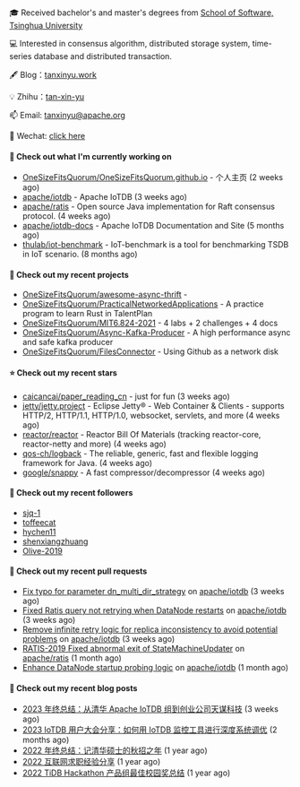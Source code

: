 🎓 Received bachelor's and master's degrees from [School of Software, Tsinghua University](https://www.thss.tsinghua.edu.cn/)

💻 Interested in consensus algorithm, distributed storage system, time-series database and distributed transaction.

🖋 Blog：[tanxinyu.work](https://tanxinyu.work)

💡 Zhihu：[tan-xin-yu](https://www.zhihu.com/people/tan-xin-yu-22)

📫 Email: [tanxinyu@apache.org](mailto:tanxinyu@apache.org)

💬 Wechat: [click here](https://github.com/LebronAl/LebronAl/issues/1)

#### 👷 Check out what I'm currently working on

- [OneSizeFitsQuorum/OneSizeFitsQuorum.github.io](https://github.com/OneSizeFitsQuorum/OneSizeFitsQuorum.github.io) - 个人主页 (2 weeks ago)
- [apache/iotdb](https://github.com/apache/iotdb) - Apache IoTDB (3 weeks ago)
- [apache/ratis](https://github.com/apache/ratis) - Open source Java implementation for Raft consensus protocol. (4 weeks ago)
- [apache/iotdb-docs](https://github.com/apache/iotdb-docs) - Apache IoTDB Documentation and Site (5 months ago)
- [thulab/iot-benchmark](https://github.com/thulab/iot-benchmark) - IoT-benchmark is a tool for benchmarking TSDB in IoT scenario. (8 months ago)

#### 🌱 Check out my recent projects

- [OneSizeFitsQuorum/awesome-async-thrift](https://github.com/OneSizeFitsQuorum/awesome-async-thrift) - 
- [OneSizeFitsQuorum/PracticalNetworkedApplications](https://github.com/OneSizeFitsQuorum/PracticalNetworkedApplications) - A practice program to learn Rust in TalentPlan
- [OneSizeFitsQuorum/MIT6.824-2021](https://github.com/OneSizeFitsQuorum/MIT6.824-2021) - 4 labs &#43; 2 challenges &#43; 4 docs
- [OneSizeFitsQuorum/Async-Kafka-Producer](https://github.com/OneSizeFitsQuorum/Async-Kafka-Producer) - A high performance async and safe kafka producer
- [OneSizeFitsQuorum/FilesConnector](https://github.com/OneSizeFitsQuorum/FilesConnector) - Using Github as a network disk

#### ⭐ Check out my recent stars

- [caicancai/paper_reading_cn](https://github.com/caicancai/paper_reading_cn) - just for fun (3 weeks ago)
- [jetty/jetty.project](https://github.com/jetty/jetty.project) - Eclipse Jetty® - Web Container &amp; Clients - supports HTTP/2, HTTP/1.1, HTTP/1.0, websocket, servlets, and more (4 weeks ago)
- [reactor/reactor](https://github.com/reactor/reactor) - Reactor Bill Of Materials (tracking reactor-core, reactor-netty and more) (4 weeks ago)
- [qos-ch/logback](https://github.com/qos-ch/logback) - The reliable, generic, fast and flexible logging framework for Java. (4 weeks ago)
- [google/snappy](https://github.com/google/snappy) - A fast compressor/decompressor (4 weeks ago)

#### 👯 Check out my recent followers

- [sjq-1](https://github.com/sjq-1)
- [toffeecat](https://github.com/toffeecat)
- [hychen11](https://github.com/hychen11)
- [shenxiangzhuang](https://github.com/shenxiangzhuang)
- [Olive-2019](https://github.com/Olive-2019)

#### 🔨 Check out my recent pull requests

- [Fix typo for parameter dn_multi_dir_strategy](https://github.com/apache/iotdb/pull/12033) on [apache/iotdb](https://github.com/apache/iotdb) (3 weeks ago)
- [Fixed Ratis query not retrying when DataNode restarts](https://github.com/apache/iotdb/pull/12029) on [apache/iotdb](https://github.com/apache/iotdb) (3 weeks ago)
- [Remove infinite retry logic for replica inconsistency to avoid potential problems](https://github.com/apache/iotdb/pull/12028) on [apache/iotdb](https://github.com/apache/iotdb) (3 weeks ago)
- [RATIS-2019 Fixed abnormal exit of StateMachineUpdater](https://github.com/apache/ratis/pull/1033) on [apache/ratis](https://github.com/apache/ratis) (1 month ago)
- [Enhance DataNode startup probing logic](https://github.com/apache/iotdb/pull/11957) on [apache/iotdb](https://github.com/apache/iotdb) (1 month ago)

#### 📜 Check out my recent blog posts

- [2023 年终总结：从清华 Apache IoTDB 组到创业公司天谋科技](https://tanxinyu.work/2023-annual-summary/) (3 weeks ago)
- [2023 IoTDB 用户大会分享：如何用 IoTDB 监控工具进行深度系统调优](https://tanxinyu.work/2023-iotdb-submit/) (2 months ago)
- [2022 年终总结：记清华硕士的秋招之年](https://tanxinyu.work/2022-annual-summary/) (1 year ago)
- [2022 互联网求职经验分享](https://tanxinyu.work/2022-internet-job-hunting-experience-sharing/) (1 year ago)
- [2022 TiDB Hackathon 产品组最佳校园奖总结](https://tanxinyu.work/2022-tidb-hackathon/) (1 year ago)
